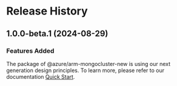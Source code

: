 # Release History
    
## 1.0.0-beta.1 (2024-08-29)

### Features Added

The package of @azure/arm-mongocluster-new is using our next generation design principles. To learn more, please refer to our documentation [Quick Start](https://aka.ms/azsdk/js/mgmt/quickstart).
